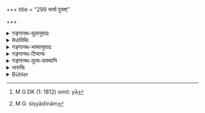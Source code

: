 +++
title = "299 भार्या पुत्रश्"

+++

<details><summary>गङ्गानथ-मूलानुवादः</summary>

The wife, the son, the slave, the servant and the uterine brother shall be beaten with a rope or a split bamboo, when they have committed a fault.—(299)
</details>

<details><summary>मेधातिथिः</summary>

प्राप्ता अपराधं **प्राप्तापराधाः** । **अपराधो** व्यतिक्रमः नीतिभ्रंशः । स यदा तैः कृतो भवति, तदा ताडयितव्याः । 

ताडनम् अपि हिंसेत्य् उक्तम् । सा च "न हिंश्याद् भूतानि" इति प्रतिषिद्धा, अपराधे निमित्ते भार्यादीनां प्रति-प्रसूयते । 

संबन्धि-शब्दाश् चैते ।  
या[^२८२] यस्य **भार्या** यश् च यस्य **दासः** स तेनानुशासनीयः ।  
मार्ग-स्थापनोपाय-विधि-परश् चायम्, न ताडन-विधिर् एव ।  
तेन वाग्दण्डाद्य् अपि कर्तव्यम् ।+++(5)+++ अपराधानुरूपेण कदाचित् ताडनम् । 

**सोदर**-स्थाने कनीयान् पठितव्यः- **भ्राता** **तथानुजः** । स हि ज्येष्ठस्य पुत्रवत् ताडनार्हः । वैमात्रेयो ऽपि चेद् अपितृको गुणवज्-ज्येष्ट-तन्त्रश् च । सो ऽप्य् उन्मार्गगामी ताडनादि-पर्यन्तैर् उपायैर् निवारणीयः । 

**वेणुदलं** वंश-त्वक् । एतद् अप्य् उपलक्षणम्- तथा-विधानां मृदु-पीडा-साधनानां शिफादीनाम्[^२८३] ॥ ८.२९९ ॥


[^२८३]:
     M G: śiṣyādīnām


[^२८२]:
     M G DK (1: 1812) omit: yā
</details>

<details><summary>गङ्गानथ-भाष्यानुवादः</summary>

‘*Prāptāparādhāḥ*,’—those who have fallen upon, committed, a fault. ‘*Fault*’ means *transgression of morality*; when any such has been committed by them, they should he beaten.

As a matter of fact, beating is a form of *hurt*, and as such is forbidden by the general law—‘no living beings shall be injured’; but an exception to this is made in the case of transgressions by the wife and other persons.

All these are relative terms; hence the meaning is that the wife is to be chastised by him whose wife she is, the slave is to be chastised by him who is his master, and so forth.

What is enjoined here is the method of keeping the persons on the right path, and not actual beating; so that chastisement may be administered verbally; and in cases where the fault is serious, there may also be beating.

In the place of ‘*uterine*’ we should read ‘*younger*,’ and the right reading would thus be ‘*bhrātā tathānujaḥ*’; since it is the younger brother that may be chastised by his elder brother, like a child. The half-brother also is under the tutelage of the elder brother, if the latter is a duly qualified person; hence he also, if he takes to the wrong path, should be prevented by all the methods, ending with
*beating*,

‘*Split bamboo*’—the bark of the bamboo. This has been mentioned only as illustrative of the lotus-fibre and other such objects which cause only slight pain.—(299)
</details>

<details><summary>गङ्गानथ-टिप्पन्यः</summary>

[*Cf*.
4.164.]

This verse is quoted in *Vivādaratnākara* (p. 271), which explains that the *younger* ‘brother’ is meant;—in *Vīramitrodaya* (Saṃskāra, p. 514);—in *Aparārka* (p. 610, and also p. 817);—in
*Vyavahāra-Bālambhaṭṭī* (pp. 572 and 919);—in *Saṃskāramayūkha* (p.
52);—in *Samskāraratnamālā* (p. 314), which says that the specific mention of the ‘uterine’ brother indicates that the half-brother shall not be beaten;—and in *Smṛticandrikā* (Saṃskāra, p. 142), which says that this beating should be done only when the boy proves intractable to chiding and other means;—and in *Vivādacintāmaṇi* (Calcutta, p. 76).
</details>

<details><summary>गङ्गानथ-तुल्य-वाक्यानि</summary>

**(verses 8.299-301)  
**

*Gautama* (2.42-44).—‘As a rule, a pupil shall not be punished
corporally,—if no other course is possible, he may be corrected with a thin rope or a thin cane; if the teacher strikes him with any other thing, he should be punished by the King.’

*Āpastamba* (1.8.28-29).—‘If the pupil commits faults, the teacher shall
always reprove him;—frightening, fasting, bathing in cold water and expulsion from the teacher’s presence are the punishments to be employed, according to the seriousness of the fault, until the pupil leaves off the mischief.’

*Yama* (Vivādaratnākara, p. 2.).—‘Wife, son, slave, slave-girl and
pupil,—when these commit a fault, they should be chastised with a rope or with split bamboo; but in the lower, never in the higher, parts of the body:—if one strikes them otherwise, he should be punished.’

*Nārada* (*Do*.).—‘If the pupil does not obey the teacher, he should be
chastised, without hurting him, either with a thin rope or with split bamboo; the teacher shall not beat him much, nor in the head or on the chest. Behaving otherwise than this, the teacher should be punished by the King.’
</details>

<details><summary>भारुचिः</summary>

दण्डप्रतिषेधर्थो ऽयम् आरम्भः, ताडनासादननियमार्थश् च ॥ ८.२९८ ॥
</details>

<details><summary>Bühler</summary>

299	A wife, a son, a slave, a pupil, and a (younger) brother of the full blood, who have committed faults, may be beaten with a rope or a split bamboo,
</details>
